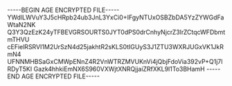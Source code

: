 -----BEGIN AGE ENCRYPTED FILE-----
YWdlLWVuY3J5cHRpb24ub3JnL3YxCi0+IFgyNTUxOSBZbDA5YzZYWGdFaWtaN2NK
Q3Y3QzEzK24yTFBEVGRSOURTS0JYT0dPS0drCnhyNjcrZ3lrZCtqcWFDbmtmTHVU
cEFielRSRVI1M2UrSzN4d25jakhtR2sKLS0tIGUyS3J1ZTU3WXRJUGxVK1JkRmN4
UFNNMHBSaGxCMWpENnZ4R2VnWTRZMVUKnVi4jQbjFdoVia392vP+Q1j7lRDyT5KI
Gazk4hhkiEmNX6S960VXWjtXNRQjjaiZRfXKL9l1To3BHamH
-----END AGE ENCRYPTED FILE-----
